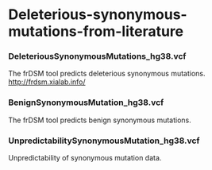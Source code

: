 # Deleterious-synonymous-mutations-from-literature

### DeleteriousSynonymousMutations_hg38.vcf
  The frDSM tool predicts deleterious synonymous mutations. http://frdsm.xialab.info/

### BenignSynonymousMutation_hg38.vcf
  The frDSM tool predicts benign synonymous mutations. 

### UnpredictabilitySynonymousMutation_hg38.vcf
  Unpredictability of synonymous mutation data.
